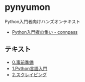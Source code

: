 # pynyumon
Python入門者向けハンズオンテキスト

* [Python入門者の集い - connpass](https://python-nyumon.connpass.com/ "Python入門者の集い - connpass")

## テキスト

* [0.事前準備](https://github.com/pynyumon/pynyumon/blob/master/0_preparation.md "pynyumon/0_preparation.md at master · pynyumon/pynyumon")
* [1.Python言語入門](https://github.com/pynyumon/pynyumon/blob/master/1_python_basics.md "pynyumon/1_python_basics.md at master · pynyumon/pynyumon")
* [2.スクレイピング](https://github.com/pynyumon/pynyumon/blob/master/2_scraping.md "pynyumon/2_scraping.md at master · pynyumon/pynyumon")